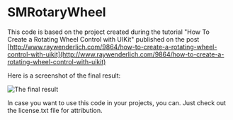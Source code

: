 # SMRotaryWheel
This code is based on the project created during the tutorial "How To Create a Rotating Wheel Control with UIKit" published on the post [http://www.raywenderlich.com/9864/how-to-create-a-rotating-wheel-control-with-uikit](http://www.raywenderlich.com/9864/how-to-create-a-rotating-wheel-control-with-uikit)

Here is a screenshot of the final result:

![The final result](https://github.com/funkyboy/How-To-Create-a-Rotating-Wheel-Control-with-UIKit/blob/master/final.png?raw=true "The final result")

In case you want to use this code in your projects, you can.
Just check out the license.txt file for attribution.

